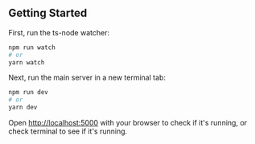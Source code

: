 ## Getting Started

First, run the ts-node watcher:

```bash
npm run watch
# or
yarn watch
```

Next, run the main server in a new terminal tab:

```bash
npm run dev
# or
yarn dev
```

Open [http://localhost:5000](http://localhost:5000) with your browser to check if it's running, or check terminal to see if it's running.